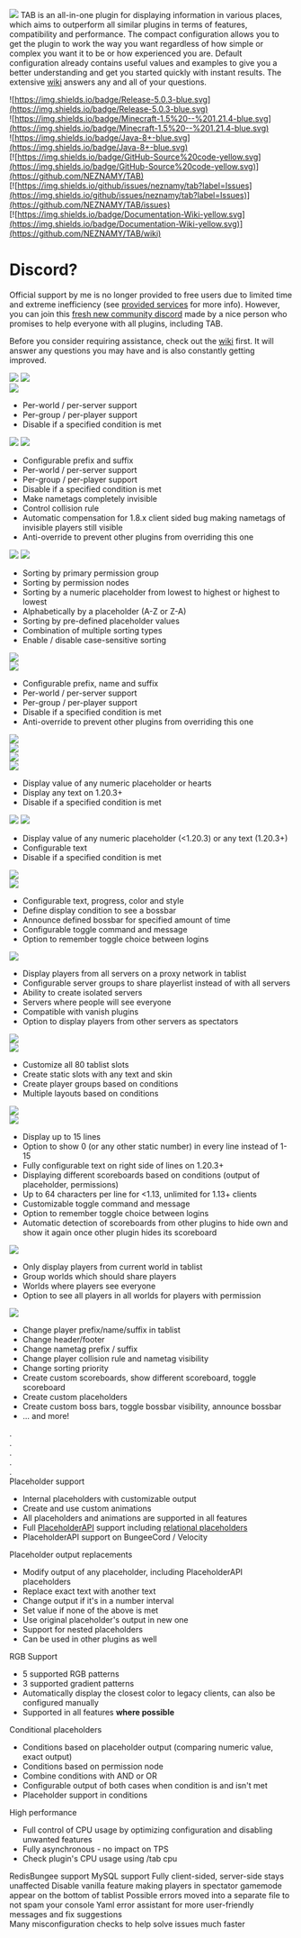![](https://raw.githubusercontent.com/NEZNAMY/TAB/master/.github/description/images/Section_About.png)
TAB is an all-in-one plugin for displaying information in various places, which aims to outperform all similar plugins in terms of features, compatibility and performance.
The compact configuration allows you to get the plugin to work the way you want regardless of how simple or complex you want it to be or how experienced you are. 
Default configuration already contains useful values and examples to give you a better understanding and get you started quickly with instant results. 
The extensive [wiki](https://github.com/NEZNAMY/TAB/wiki) answers any and all of your questions.

![https://img.shields.io/badge/Release-5.0.3-blue.svg](https://img.shields.io/badge/Release-5.0.3-blue.svg)  
![https://img.shields.io/badge/Minecraft-1.5%20--%201.21.4-blue.svg](https://img.shields.io/badge/Minecraft-1.5%20--%201.21.4-blue.svg)  
![https://img.shields.io/badge/Java-8+-blue.svg](https://img.shields.io/badge/Java-8+-blue.svg)  
[![https://img.shields.io/badge/GitHub-Source%20code-yellow.svg](https://img.shields.io/badge/GitHub-Source%20code-yellow.svg)](https://github.com/NEZNAMY/TAB)  
[![https://img.shields.io/github/issues/neznamy/tab?label=Issues](https://img.shields.io/github/issues/neznamy/tab?label=Issues)](https://github.com/NEZNAMY/TAB/issues)  
[![https://img.shields.io/badge/Documentation-Wiki-yellow.svg](https://img.shields.io/badge/Documentation-Wiki-yellow.svg)](https://github.com/NEZNAMY/TAB/wiki)

# Discord?
Official support by me is no longer provided to free users due to limited time and extreme inefficiency (see [provided services]([https://github.com/NEZNAMY/TAB?tab=readme-ov-file#provided-services](https://github.com/NEZNAMY/TAB?tab=readme-ov-file#provided-services)) for more info).
However, you can join this [fresh new community discord]([https://discord.gg/YPqXt63YQj](https://discord.gg/YPqXt63YQj)) made by a nice person who promises to help everyone with all plugins, including TAB.  
  
Before you consider requiring assistance, check out the [wiki](https://github.com/NEZNAMY/TAB/wiki) first. It will answer any questions you may have and is also constantly getting improved.

![](https://raw.githubusercontent.com/NEZNAMY/TAB/master/.github/description/images/Section_Features.png)
![](https://raw.githubusercontent.com/NEZNAMY/TAB/master/.github/description/images/Section_HeaderFooter.png)  
![](https://raw.githubusercontent.com/NEZNAMY/TAB/master/.github/description/images/Example_HeaderFooter.png)
* Per-world / per-server support
* Per-group / per-player support
* Disable if a specified condition is met

![](https://raw.githubusercontent.com/NEZNAMY/TAB/master/.github/description/images/Section_NameTags.png)
![](https://raw.githubusercontent.com/NEZNAMY/TAB/master/.github/description/images/Example_NameTags.png)
* Configurable prefix and suffix
* Per-world / per-server support
* Per-group / per-player support
* Disable if a specified condition is met
* Make nametags completely invisible
* Control collision rule
* Automatic compensation for 1.8.x client sided bug making nametags of invisible players still visible
* Anti-override to prevent other plugins from overriding this one

![](https://raw.githubusercontent.com/NEZNAMY/TAB/master/.github/description/images/Section_Sorting.png)
![](https://raw.githubusercontent.com/NEZNAMY/TAB/master/.github/description/images/Example_Sorting.png)
* Sorting by primary permission group
* Sorting by permission nodes
* Sorting by a numeric placeholder from lowest to highest or highest to lowest
* Alphabetically by a placeholder (A-Z or Z-A)
* Sorting by pre-defined placeholder values
* Combination of multiple sorting types
* Enable / disable case-sensitive sorting

![](https://raw.githubusercontent.com/NEZNAMY/TAB/master/.github/description/images/Section_TablistFormatting.png)  
![](https://raw.githubusercontent.com/NEZNAMY/TAB/master/.github/description/images/Example_TablistFormatting.png)
* Configurable prefix, name and suffix
* Per-world / per-server support
* Per-group / per-player support
* Disable if a specified condition is met
* Anti-override to prevent other plugins from overriding this one

![](https://raw.githubusercontent.com/NEZNAMY/TAB/master/.github/description/images/Section_PlayerlistObjective.png)  
![](https://raw.githubusercontent.com/NEZNAMY/TAB/master/.github/description/images/Example_PlayerlistObjectiveNumber.png)  
![](https://raw.githubusercontent.com/NEZNAMY/TAB/master/.github/description/images/Example_PlayerlistObjectiveHealth.png)  
![](https://raw.githubusercontent.com/NEZNAMY/TAB/master/.github/description/images/Example_PlayerlistObjectiveFancy.png)  
* Display value of any numeric placeholder or hearts
* Display any text on 1.20.3+
* Disable if a specified condition is met

![](https://raw.githubusercontent.com/NEZNAMY/TAB/master/.github/description/images/Section_Belowname.png)
![](https://raw.githubusercontent.com/NEZNAMY/TAB/master/.github/description/images/Example_BelownameComparison.png)
* Display value of any numeric placeholder (<1.20.3) or any text (1.20.3+)
* Configurable text
* Disable if a specified condition is met

![](https://raw.githubusercontent.com/NEZNAMY/TAB/master/.github/description/images/Section_Bossbar.png)  
![](https://raw.githubusercontent.com/NEZNAMY/TAB/master/.github/description/images/Example_BossBar.png)
* Configurable text, progress, color and style
* Define display condition to see a bossbar
* Announce defined bossbar for specified amount of time
* Configurable toggle command and message
* Option to remember toggle choice between logins

![](https://raw.githubusercontent.com/NEZNAMY/TAB/master/.github/description/images/Section_GlobalPlayerlist.png)
* Display players from all servers on a proxy network in tablist
* Configurable server groups to share playerlist instead of with all servers
* Ability to create isolated servers
* Servers where people will see everyone
* Compatible with vanish plugins
* Option to display players from other servers as spectators

![](https://raw.githubusercontent.com/NEZNAMY/TAB/master/.github/description/images/Section_Layout.png)  
![](https://raw.githubusercontent.com/NEZNAMY/TAB/master/.github/description/images/Example_Layout.png)
* Customize all 80 tablist slots
* Create static slots with any text and skin
* Create player groups based on conditions
* Multiple layouts based on conditions

![](https://raw.githubusercontent.com/NEZNAMY/TAB/master/.github/description/images/Section_Scoreboard.png)  
![](https://raw.githubusercontent.com/NEZNAMY/TAB/master/.github/description/images/Example_ScoreboardComparison.png)  
* Display up to 15 lines
* Option to show 0 (or any other static number) in every line instead of 1-15
* Fully configurable text on right side of lines on 1.20.3+
* Displaying different scoreboards based on conditions (output of placeholder, permissions)
* Up to 64 characters per line for <1.13, unlimited for 1.13+ clients
* Customizable toggle command and message
* Option to remember toggle choice between logins
* Automatic detection of scoreboards from other plugins to hide own and show it again once other plugin hides its scoreboard

![](https://raw.githubusercontent.com/NEZNAMY/TAB/master/.github/description/images/Section_PerWorldPlayerlist.png)
* Only display players from current world in tablist
* Group worlds which should share players
* Worlds where players see everyone
* Option to see all players in all worlds for players with permission

![](https://raw.githubusercontent.com/NEZNAMY/TAB/master/.github/description/images/Section_API.png)
* Change player prefix/name/suffix in tablist
* Change header/footer
* Change nametag prefix / suffix
* Change player collision rule and nametag visibility
* Change sorting priority
* Create custom scoreboards, show different scoreboard, toggle scoreboard
* Create custom placeholders
* Create custom boss bars, toggle bossbar visibility, announce bossbar
* ... and more!
  
.  
.  
.  
.  
.  
Placeholder support
* Internal placeholders with customizable output
* Create and use custom animations
* All placeholders and animations are supported in all features
* Full [PlaceholderAPI]('https://www.spigotmc.org/resources/placeholderapi.6245/') support including [relational placeholders]('https://www.spigotmc.org/resources/placeholderapi.6245/update?update=167267')
* PlaceholderAPI support on BungeeCord / Velocity

Placeholder output replacements
* Modify output of any placeholder, including PlaceholderAPI placeholders
* Replace exact text with another text
* Change output if it's in a number interval
* Set value if none of the above is met
* Use original placeholder's output in new one
* Support for nested placeholders
* Can be used in other plugins as well

RGB Support
* 5 supported RGB patterns
* 3 supported gradient patterns
* Automatically display the closest color to legacy clients, can also be configured manually
* Supported in all features **where possible**

Conditional placeholders
* Conditions based on placeholder output (comparing numeric value, exact output)
* Conditions based on permission node
* Combine conditions with AND or OR
* Configurable output of both cases when condition is and isn't met
* Placeholder support in conditions

High performance  
* Full control of CPU usage by optimizing configuration and disabling unwanted features  
* Fully asynchronous - no impact on TPS  
* Check plugin's CPU usage using /tab cpu  

RedisBungee support
MySQL support
Fully client-sided, server-side stays unaffected
Disable vanilla feature making players in spectator gamemode appear on the bottom of tablist 
Possible errors moved into a separate file to not spam your console
Yaml error assistant for more user-friendly messages and fix suggestions  
Many misconfiguration checks to help solve issues much faster